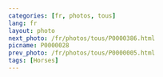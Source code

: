 ```yaml
---
categories: [fr, photos, tous]
lang: fr
layout: photo
next_photo: /fr/photos/tous/P0000386.html
picname: P0000028
prev_photo: /fr/photos/tous/P0000005.html
tags: [Horses]
---
```

